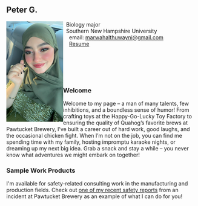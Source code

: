 ## Peter G.

<img src="SiteFiles/marwah pic.jpg" align="left" width=150>&nbsp; Biology major<br/>
&nbsp; Southern New Hampshire University <br/>
&nbsp; &nbsp; email: marwahalthuwayni@gmail.com<br/>
&nbsp; &nbsp; [Resume](<https://Marwah123-4.github.io/PagesBasic/SiteFiles/Resume/Resume-Marwah Al Thuwayni(2).pdf>)

<br/>
<br/>
<br/>
<br/>

### Welcome

Welcome to my page – a man of many talents, few inhibitions, and a boundless sense of humor! From crafting toys at the Happy-Go-Lucky Toy Factory to ensuring the quality of Quahog’s favorite brews at Pawtucket Brewery, I’ve built a career out of hard work, good laughs, and the occasional chicken fight. When I’m not on the job, you can find me spending time with my family, hosting impromptu karaoke nights, or dreaming up my next big idea. Grab a snack and stay a while – you never know what adventures we might embark on together!

### Sample Work Products

I'm available for safety-related consulting work in the manufacturing and production fields. Check out [one of my recent safety reports](https://agmath.github.io/PagesBasic/SiteFiles/SampleSafetyReport.html) from an incident at Pawtucket Brewery as an example of what I can do for you!
